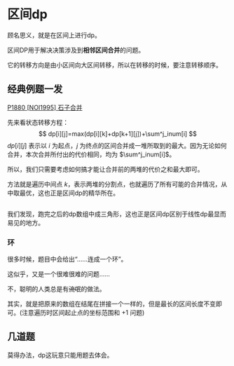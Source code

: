 # 区间dp

顾名思义，就是在区间上进行dp。

区间DP用于解决决策涉及到**相邻区间合并**的问题。

它的转移方向是由小区间向大区间转移，所以在转移的时候，要注意转移顺序。

## 经典例题一发

 [P1880 [NOI1995] 石子合并](https://www.luogu.com.cn/problem/P1880)

先来看状态转移方程：
$$
dp[i][j]=max(dp[i][k]+dp[k+1][j])+\sum^j_inum[i]
$$
$dp[i][j]$ 表示以 $i$ 为起点，$j$ 为终点的区间合并成一堆所取到的最大。因为无论如何合并，本次合并所付出的代价相同，均为 $\sum^j_inum[i]$。

所以，我们只需要考虑如何搞才能让合并前的两堆的代价之和最大即可。

方法就是遍历中间点 $k$，表示两堆的分割点，也就遍历了所有可能的合并情况，从中取最优，这也正是区间dp的精华所在。

```c++

```

我们发现，跑完之后的dp数组中成三角形，这也正是区间dp区别于线性dp最显而易见的地方。

### 环

很多时候，题目中会给出“……连成一个环”。

这似乎，又是一个很难很难的问题……

不，聪明的人类总是有~~流氓~~的做法。

其实，就是把原来的数组在结尾在拼接一个一样的，但是最长的区间长度不变即可。(注意遍历时区间起止点的坐标范围和 $+1$ 问题)

## 几道题

莫得办法，dp这玩意只能用题去体会。